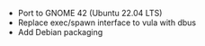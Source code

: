 * Port to GNOME 42 (Ubuntu 22.04 LTS)
* Replace exec/spawn interface to vula with dbus
* Add Debian packaging
